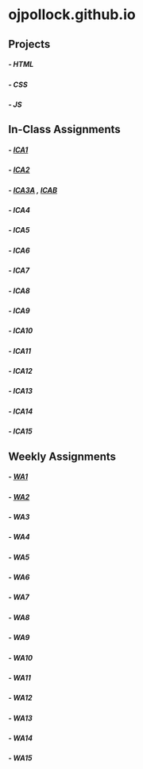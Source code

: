 # ojpollock.github.io

## Projects
##### - HTML
##### - CSS
##### - JS

## In-Class Assignments

##### - [ICA1](ica/ICA1.pdf)
##### - [ICA2](ica/ICA2.pdf)
##### - [ICA3A](https://ojpollock.github.io/ica/ica3a.html) , [ICAB](https://ojpollock.github.io/ica/ica3-part2/ica3b.html)
##### - ICA4
##### - ICA5
##### - ICA6
##### - ICA7
##### - ICA8
##### - ICA9
##### - ICA10
##### - ICA11
##### - ICA12
##### - ICA13
##### - ICA14
##### - ICA15

## Weekly Assignments

##### - [WA1](https://ojpollock.github.io/wa/wa1.html)
##### - [WA2](https://ojpollock.github.io/wa/wa2.html)
##### - WA3
##### - WA4
##### - WA5
##### - WA6
##### - WA7
##### - WA8
##### - WA9
##### - WA10
##### - WA11
##### - WA12
##### - WA13
##### - WA14
##### - WA15
